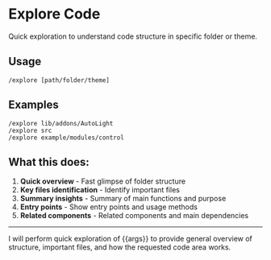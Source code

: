 # Explore Code

Quick exploration to understand code structure in specific folder or theme.

## Usage
```
/explore [path/folder/theme]
```

## Examples
```
/explore lib/addons/AutoLight
/explore src
/explore example/modules/control
```

## What this does:
1. **Quick overview** - Fast glimpse of folder structure
2. **Key files identification** - Identify important files
3. **Summary insights** - Summary of main functions and purpose
4. **Entry points** - Show entry points and usage methods
5. **Related components** - Related components and main dependencies

---

I will perform quick exploration of {{args}} to provide general overview of structure, important files, and how the requested code area works.